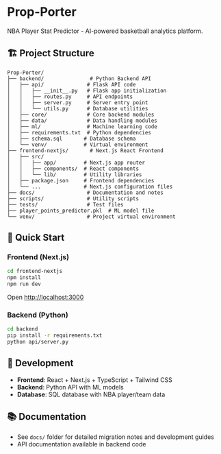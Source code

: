 # Prop-Porter

NBA Player Stat Predictor - AI-powered basketball analytics platform.

## 🏗️ Project Structure

```
Prop-Porter/
├── backend/               # Python Backend API
│   ├── api/              # Flask API code
│   │   ├── __init__.py   # Flask app initialization
│   │   ├── routes.py     # API endpoints
│   │   ├── server.py     # Server entry point
│   │   └── utils.py      # Database utilities
│   ├── core/             # Core backend modules
│   ├── data/             # Data handling modules
│   ├── ml/               # Machine learning code
│   ├── requirements.txt  # Python dependencies
│   ├── schema.sql       # Database schema
│   └── venv/            # Virtual environment
├── frontend-nextjs/       # Next.js React Frontend
│   ├── src/
│   │   ├── app/         # Next.js app router
│   │   ├── components/  # React components
│   │   └── lib/         # Utility libraries
│   ├── package.json     # Frontend dependencies
│   └── ...              # Next.js configuration files
├── docs/                 # Documentation and notes
├── scripts/              # Utility scripts
├── tests/                # Test files
├── player_points_predictor.pkl  # ML model file
└── venv/                 # Project virtual environment
```

## 🚀 Quick Start

### Frontend (Next.js)
```bash
cd frontend-nextjs
npm install
npm run dev
```
Open [http://localhost:3000](http://localhost:3000)

### Backend (Python)
```bash
cd backend
pip install -r requirements.txt
python api/server.py
```

## 🔧 Development

- **Frontend**: React + Next.js + TypeScript + Tailwind CSS
- **Backend**: Python API with ML models
- **Database**: SQL database with NBA player/team data

## 📚 Documentation

- See `docs/` folder for detailed migration notes and development guides
- API documentation available in backend code
